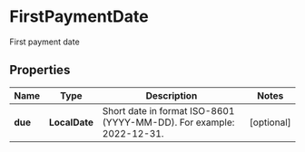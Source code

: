 

# FirstPaymentDate

First payment date

## Properties

| Name | Type | Description | Notes |
|------------ | ------------- | ------------- | -------------|
|**due** | **LocalDate** | Short date in format ISO-8601 (YYYY-MM-DD). For example: 2022-12-31. |  [optional] |



